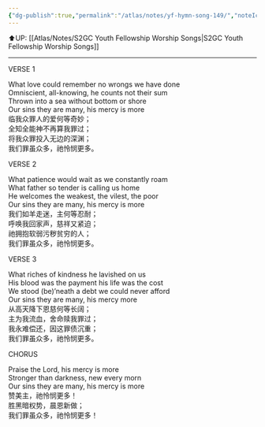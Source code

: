 ```yaml
---
{"dg-publish":true,"permalink":"/atlas/notes/yf-hymn-song-149/","noteIcon":""}
---
```


⬆️UP: [[Atlas/Notes/S2GC Youth Fellowship Worship Songs\|S2GC Youth Fellowship Worship Songs]]

---

VERSE 1

What love could remember no wrongs we have done  
Omniscient, all-knowing, he counts not their sum  
Thrown into a sea without bottom or shore  
Our sins they are many, his mercy is more  
临我众罪人的爱何等奇妙；  
全知全能神不再算我罪过；  
将我众罪投入无边的深渊；  
我们罪虽众多，祂怜悯更多。

VERSE 2

What patience would wait as we constantly roam  
What father so tender is calling us home  
He welcomes the weakest, the vilest, the poor  
Our sins they are many, his mercy is more  
我们如羊走迷，主何等忍耐；  
呼唤我回家声，慈祥又紧迫；  
祂拥抱软弱污秽贫穷的人；  
我们罪虽众多，祂怜悯更多。

VERSE 3

What riches of kindness he lavished on us  
His blood was the payment his life was the cost  
We stood (be)’neath a debt we could never afford  
Our sins they are many, his mercy more  
从高天降下恩慈何等长阔；  
主为我流血，舍命赎我罪过；  
我永难偿还，因这罪债沉重；  
我们罪虽众多，祂怜悯更多。

CHORUS

Praise the Lord, his mercy is more  
Stronger than darkness, new every morn  
Our sins they are many, his mercy is more  
赞美主，祂怜悯更多！  
胜黑暗权势，晨恩新做；  
我们罪虽众多，祂怜悯更多！